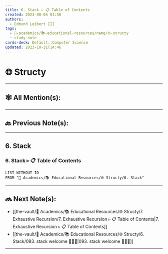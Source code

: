 ```yaml
---
title: 6. Stack ▹ 📋 Table of Contents
created: 2023-08-04 01:58
authors:
  - Edmund Leibert III
tags:
  - 🔴-academics/📚-educational-resources/name/🌐-structy
  - study-note
cards-deck: Default::Computer Science
updated: 2023-10-31T14:46
---
```


# 🌐 Structy

---

## 🕸️ All Mention(s): 

---

## 🔙 Previous Note(s):

---

## 6. Stack


### 6. Stack ▹ 📋 **Table of Contents**
```dataview
LIST WITHOUT ID
FROM "🔴 Academics/📚 Educational Resources/🌐 Structy/6. Stack"
```


---

## 🔜 Next Note(s):
- [[the-vault/🔴 Academics/📚 Educational Resources/🌐 Structy/7. Exhaustive Recursion/7. Exhaustive Recursion ▹ 📋 Table of Contents|7. Exhaustive Recursion ▹ 📋 Table of Contents]]
- [[the-vault/🔴 Academics/📚 Educational Resources/🌐 Structy/6. Stack/093. stack welcome 👨🏽‍💻|093. stack welcome 👨🏽‍💻]]

---
